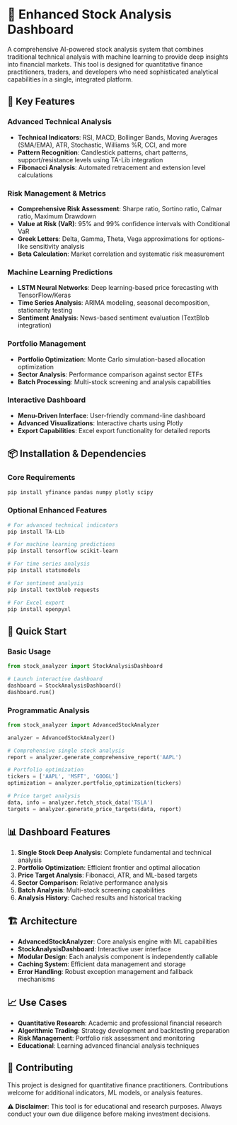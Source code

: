 # 🚀 Enhanced Stock Analysis Dashboard

A comprehensive AI-powered stock analysis system that combines traditional technical analysis with machine learning to provide deep insights into financial markets. This tool is designed for quantitative finance practitioners, traders, and developers who need sophisticated analytical capabilities in a single, integrated platform.

## 🎯 Key Features

### **Advanced Technical Analysis**
- **Technical Indicators**: RSI, MACD, Bollinger Bands, Moving Averages (SMA/EMA), ATR, Stochastic, Williams %R, CCI, and more
- **Pattern Recognition**: Candlestick patterns, chart patterns, support/resistance levels using TA-Lib integration
- **Fibonacci Analysis**: Automated retracement and extension level calculations

### **Risk Management & Metrics**
- **Comprehensive Risk Assessment**: Sharpe ratio, Sortino ratio, Calmar ratio, Maximum Drawdown
- **Value at Risk (VaR)**: 95% and 99% confidence intervals with Conditional VaR
- **Greek Letters**: Delta, Gamma, Theta, Vega approximations for options-like sensitivity analysis
- **Beta Calculation**: Market correlation and systematic risk measurement

### **Machine Learning Predictions**
- **LSTM Neural Networks**: Deep learning-based price forecasting with TensorFlow/Keras
- **Time Series Analysis**: ARIMA modeling, seasonal decomposition, stationarity testing
- **Sentiment Analysis**: News-based sentiment evaluation (TextBlob integration)

### **Portfolio Management**
- **Portfolio Optimization**: Monte Carlo simulation-based allocation optimization
- **Sector Analysis**: Performance comparison against sector ETFs
- **Batch Processing**: Multi-stock screening and analysis capabilities

### **Interactive Dashboard**
- **Menu-Driven Interface**: User-friendly command-line dashboard
- **Advanced Visualizations**: Interactive charts using Plotly
- **Export Capabilities**: Excel export functionality for detailed reports

## 📦 Installation & Dependencies

### **Core Requirements**
```bash
pip install yfinance pandas numpy plotly scipy
```

### **Optional Enhanced Features**
```bash
# For advanced technical indicators
pip install TA-Lib

# For machine learning predictions  
pip install tensorflow scikit-learn

# For time series analysis
pip install statsmodels

# For sentiment analysis
pip install textblob requests

# For Excel export
pip install openpyxl
```

## 🚀 Quick Start

### **Basic Usage**
```python
from stock_analyzer import StockAnalysisDashboard

# Launch interactive dashboard
dashboard = StockAnalysisDashboard()
dashboard.run()
```

### **Programmatic Analysis**
```python
from stock_analyzer import AdvancedStockAnalyzer

analyzer = AdvancedStockAnalyzer()

# Comprehensive single stock analysis
report = analyzer.generate_comprehensive_report('AAPL')

# Portfolio optimization
tickers = ['AAPL', 'MSFT', 'GOOGL']
optimization = analyzer.portfolio_optimization(tickers)

# Price target analysis
data, info = analyzer.fetch_stock_data('TSLA')
targets = analyzer.generate_price_targets(data, report)
```

## 📊 Dashboard Features

1. **Single Stock Deep Analysis**: Complete fundamental and technical analysis
2. **Portfolio Optimization**: Efficient frontier and optimal allocation
3. **Price Target Analysis**: Fibonacci, ATR, and ML-based targets
4. **Sector Comparison**: Relative performance analysis
5. **Batch Analysis**: Multi-stock screening capabilities
6. **Analysis History**: Cached results and historical tracking

## 🏗️ Architecture

- **AdvancedStockAnalyzer**: Core analysis engine with ML capabilities
- **StockAnalysisDashboard**: Interactive user interface
- **Modular Design**: Each analysis component is independently callable
- **Caching System**: Efficient data management and storage
- **Error Handling**: Robust exception management and fallback mechanisms

## 📈 Use Cases

- **Quantitative Research**: Academic and professional financial research
- **Algorithmic Trading**: Strategy development and backtesting preparation
- **Risk Management**: Portfolio risk assessment and monitoring
- **Educational**: Learning advanced financial analysis techniques

## 🤝 Contributing

This project is designed for quantitative finance practitioners. Contributions welcome for additional indicators, ML models, or analysis features.

**⚠️ Disclaimer**: This tool is for educational and research purposes. Always conduct your own due diligence before making investment decisions.
